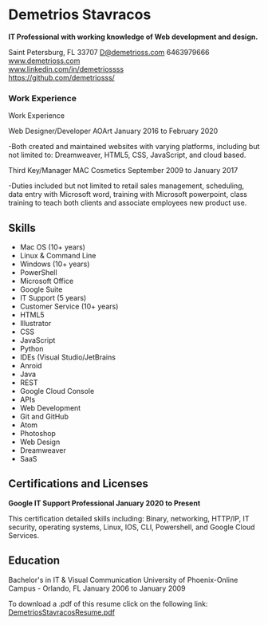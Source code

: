 
# Demetrios Stavracos
**IT Professional with working knowledge of Web development and design.**

Saint Petersburg, FL 33707 D@demetrioss.com 6463979666<br>
www.demetrioss.com<br>
www.linkedin.com/in/demetriossss<br>
https://github.com/demetriosss/<br>





### Work Experience

Work Experience

Web Designer/Developer AOArt January 2016 to February 2020

-Both created and maintained websites with varying platforms, including but not limited to: Dreamweaver, HTML5, CSS, JavaScript, and cloud based.

Third Key/Manager MAC Cosmetics September 2009 to January 2017

-Duties included but not limited to retail sales management, scheduling, data entry with Microsoft word, training with Microsoft powerpoint, class training to teach both clients and associate employees new product use.

## Skills

- Mac OS (10+ years)
- Linux & Command Line
- Windows (10+ years)
- PowerShell
- Microsoft Office
- Google Suite
- IT Support (5 years)
- Customer Service (10+ years)
- HTML5
- Illustrator
- CSS
- JavaScript
- Python
- IDEs (Visual Studio/JetBrains
- Anroid
- Java
- REST
- Google Cloud Console
- APIs
- Web Development
- Git and GitHub
- Atom
- Photoshop
- Web Design
- Dreamweaver
- SaaS

## Certifications and Licenses
**Google IT Support Professional January 2020 to Present**

This certification detailed skills including: Binary, networking, HTTP/IP, IT security, operating systems, Linux, IOS, CLI, Powershell, and Google Cloud Services.

## Education
Bachelor's in IT & Visual Communication University of Phoenix-Online Campus - Orlando, FL January 2006 to January 2009

To download a .pdf of this resume click on the following link:<br>
[DemetriosStavracosResume.pdf](https://docs.google.com/document/d/e/2PACX-1vRzybAA8gs5Ke5q_gasTxVJr9-D5h5gQ40ATc8iQnBd0buo-TV5lQPA4TxeKSgWtT8mXmsws1B3v0l8/pub) 
